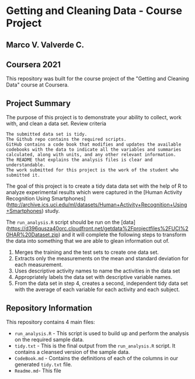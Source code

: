 # Getting and Cleaning Data - Course Project
## Marco V. Valverde C.
## Coursera 2021

This repository was built for the course project of the "Getting and Cleaning Data" course at Coursera.

## Project Summary

The purpose of this project is to demonstrate your ability to collect, work with, and clean a data set.
Review criteria

    The submitted data set is tidy. 
    The Github repo contains the required scripts.
    GitHub contains a code book that modifies and updates the available codebooks with the data to indicate all the variables and summaries calculated, along with units, and any other relevant information.
    The README that explains the analysis files is clear and understandable.
    The work submitted for this project is the work of the student who submitted it.

The goal of this project is to create a tidy data data set with the help of R to analyze experimental results which were captured in the [Human Activity Recognition Using Smartphones] (http://archive.ics.uci.edu/ml/datasets/Human+Activity+Recognition+Using+Smartphones) study.

The `run_analysis.R` script should be run on the [data] (https://d396qusza40orc.cloudfront.net/getdata%2Fprojectfiles%2FUCI%20HAR%20Dataset.zip) and it will complete the following steps to transform the data into something that we are able to glean information out of.

 1. Merges the training and the test sets to create one data set.
 2. Extracts only the measurements on the mean and standard deviation for each measurement. 
 3. Uses descriptive activity names to name the activities in the data set
 4. Appropriately labels the data set with descriptive variable names. 
 5. From the data set in step 4, creates a second, independent tidy data set with the average of each variable for each activity and each subject.

## Repository Information

This repository contains 4 main files:

 - `run_analysis.R` - This script is used to build up and perform the analysis on the required sample data.
 - `tidy.txt` - This is the final output from the `run_analysis.R` script.  It contains a cleansed version of the sample data.
 - `CodeBook.md` - Contains the definitions of each of the columns in our generated `tidy.txt` file.
 - `Readme.md`- This file
